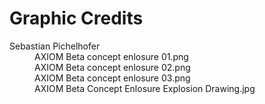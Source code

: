 # Graphic Credits

<dl>
  <dt>Sebastian Pichelhofer</dt>
  <dd>AXIOM Beta concept enlosure 01.png</dd>
  <dd>AXIOM Beta concept enlosure 02.png</dd>
  <dd>AXIOM Beta concept enlosure 03.png</dd>
  <dd>AXIOM Beta Concept Enlosure Explosion Drawing.jpg</dd>
</dl>



